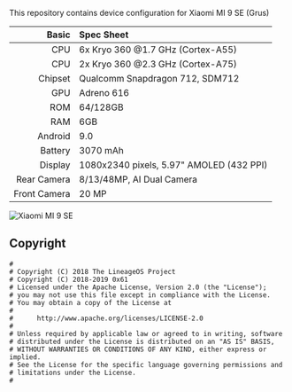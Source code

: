 This repository contains device configuration for Xiaomi MI 9 SE (Grus)

Basic   | Spec Sheet
-------:|:----------
CPU     | 6x Kryo 360 @1.7 GHz (Cortex-A55)
CPU     | 2x Kryo 360 @2.3 GHz (Cortex-A75)
Chipset | Qualcomm Snapdragon 712, SDM712
GPU     | Adreno 616
ROM     | 64/128GB 
RAM     | 6GB
Android | 9.0
Battery | 3070 mAh
Display | 1080x2340 pixels, 5.97" AMOLED (432 PPI)
Rear Camera  | 8/13/48MP, AI Dual Camera
Front Camera | 20 MP

![Xiaomi MI 9 SE](http://phonedb.net/img/xiaomi_mi9_se_2.jpg "Xiaomi MI 9 SE")

## Copyright

```
#
# Copyright (C) 2018 The LineageOS Project
# Copyright (C) 2018-2019 0x61
# Licensed under the Apache License, Version 2.0 (the "License");
# you may not use this file except in compliance with the License.
# You may obtain a copy of the License at
#
#      http://www.apache.org/licenses/LICENSE-2.0
#
# Unless required by applicable law or agreed to in writing, software
# distributed under the License is distributed on an "AS IS" BASIS,
# WITHOUT WARRANTIES OR CONDITIONS OF ANY KIND, either express or implied.
# See the License for the specific language governing permissions and
# limitations under the License.
#
